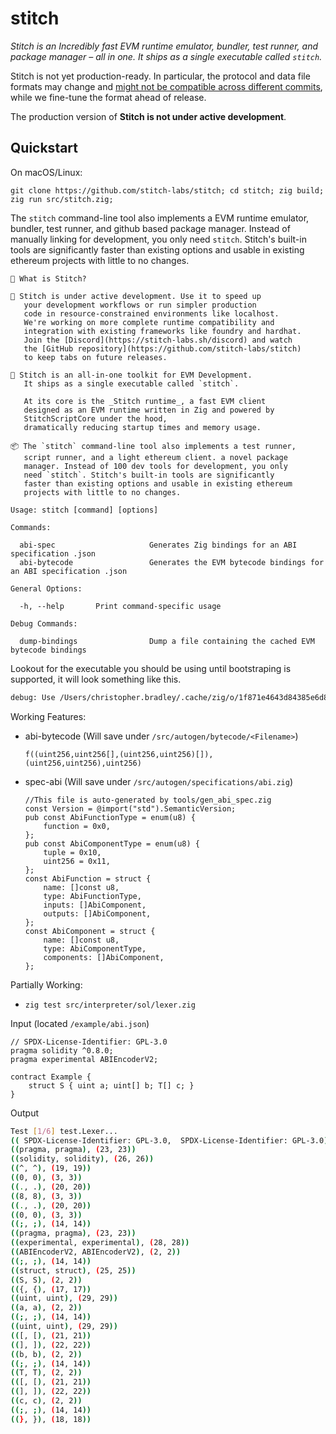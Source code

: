# stitch

*Stitch is an Incredibly fast EVM runtime emulator, bundler, test runner, and package manager – all in one. It ships as a single executable called `stitch`.*

Stitch is not yet production-ready. In particular, the protocol and data file formats may change and [might not be compatible across different commits](https://github.com/stitch-labs/stitch/issues/1), while we fine-tune the format ahead of release.

The production version of **Stitch is not under active development**.


## Quickstart

On macOS/Linux:

```console
git clone https://github.com/stitch-labs/stitch; cd stitch; zig build; zig run src/stitch.zig;
```

​​The `stitch` command-line tool also implements a EVM runtime emulator, bundler, test runner, and github based package manager. Instead of manually linking for development, you only need `stitch`. Stitch's built-in tools are significantly faster than existing options and usable in existing ethereum projects with little to no changes.

```console
🚀 What is Stitch?

🔵 Stitch is under active development. Use it to speed up
   your development workflows or run simpler production
   code in resource-constrained environments like localhost.
   We're working on more complete runtime compatibility and 
   integration with existing frameworks like foundry and hardhat.
   Join the [Discord](https://stitch-labs.sh/discord) and watch
   the [GitHub repository](https://github.com/stitch-labs/stitch)
   to keep tabs on future releases.

🧵 Stitch is an all-in-one toolkit for EVM Development.
   It ships as a single executable called `stitch`.

   At its core is the _Stitch runtime_, a fast EVM client
   designed as an EVM runtime written in Zig and powered by 
   StitchScriptCore under the hood,
   dramatically reducing startup times and memory usage.

📦 The `stitch` command-line tool also implements a test runner,
   script runner, and a light ethereum client. a novel package
   manager. Instead of 100 dev tools for development, you only
   need `stitch`. Stitch's built-in tools are significantly
   faster than existing options and usable in existing ethereum
   projects with little to no changes.

Usage: stitch [command] [options]

Commands:
 
  abi-spec                     Generates Zig bindings for an ABI specification .json
  abi-bytecode                 Generates the EVM bytecode bindings for an ABI specification .json

General Options:

  -h, --help       Print command-specific usage

Debug Commands:

  dump-bindings                Dump a file containing the cached EVM bytecode bindings
```

Lookout for the executable you should be using until bootstraping is supported, it will look something like this.
```bash
debug: Use /Users/christopher.bradley/.cache/zig/o/1f871e4643d84385e6d8a500bf67b162/stitch instead of the (stitch) command
```

Working Features:
  - abi-bytecode (Will save under `/src/autogen/bytecode/<Filename>`)
    ```console
    f((uint256,uint256[],(uint256,uint256)[]),(uint256,uint256),uint256)
    ```
  - spec-abi (Will save under `/src/autogen/specifications/abi.zig`)
    ```zig
    //This file is auto-generated by tools/gen_abi_spec.zig
    const Version = @import("std").SemanticVersion;
    pub const AbiFunctionType = enum(u8) {
        function = 0x0,
    };
    pub const AbiComponentType = enum(u8) {
        tuple = 0x10,
        uint256 = 0x11,
    };
    const AbiFunction = struct {
        name: []const u8,
        type: AbiFunctionType,
        inputs: []AbiComponent,
        outputs: []AbiComponent,
    };
    const AbiComponent = struct {
        name: []const u8,
        type: AbiComponentType,
        components: []AbiComponent,
    };
    ```

Partially Working:
- `zig test src/interpreter/sol/lexer.zig`

Input (located `/example/abi.json`)
```solidity
// SPDX-License-Identifier: GPL-3.0
pragma solidity ^0.8.0;
pragma experimental ABIEncoderV2;

contract Example {
    struct S { uint a; uint[] b; T[] c; }
}
```


Output
```bash
Test [1/6] test.Lexer... 
(( SPDX-License-Identifier: GPL-3.0,  SPDX-License-Identifier: GPL-3.0), (4, 4))
((pragma, pragma), (23, 23))
((solidity, solidity), (26, 26))
((^, ^), (19, 19))
((0, 0), (3, 3))
((., .), (20, 20))
((8, 8), (3, 3))
((., .), (20, 20))
((0, 0), (3, 3))
((;, ;), (14, 14))
((pragma, pragma), (23, 23))
((experimental, experimental), (28, 28))
((ABIEncoderV2, ABIEncoderV2), (2, 2))
((;, ;), (14, 14))
((struct, struct), (25, 25))
((S, S), (2, 2))
(({, {), (17, 17))
((uint, uint), (29, 29))
((a, a), (2, 2))
((;, ;), (14, 14))
((uint, uint), (29, 29))
(([, [), (21, 21))
((], ]), (22, 22))
((b, b), (2, 2))
((;, ;), (14, 14))
((T, T), (2, 2))
(([, [), (21, 21))
((], ]), (22, 22))
((c, c), (2, 2))
((;, ;), (14, 14))
((}, }), (18, 18))
```
